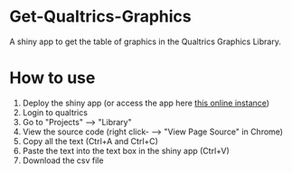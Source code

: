 # Get-Qualtrics-Graphics
A shiny app to get the table of graphics in the Qualtrics Graphics Library.

# How to use

1. Deploy the shiny app (or access the app here [this online instance](https://nsunami.shinyapps.io/Get-Qualtrics-Graphics/))
2. Login to qualtrics
3. Go to "Projects" --> "Library"
4. View the source code (right click- --> "View Page Source" in Chrome)
5. Copy all the text (Ctrl+A and Ctrl+C)
6. Paste the text into the text box in the shiny app (Ctrl+V)
7. Download the csv file
